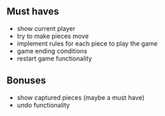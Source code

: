 ## Must haves

- show current player
- try to make pieces move
- implement rules for each piece to play the game
- game ending conditions
- restart game functionality

## Bonuses

- show captured pieces (maybe a must have)
- undo functionality
